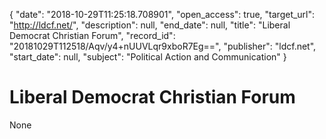 {
  "date": "2018-10-29T11:25:18.708901", 
  "open_access": true, 
  "target_url": "http://ldcf.net/", 
  "description": null, 
  "end_date": null, 
  "title": "Liberal Democrat Christian Forum", 
  "record_id": "20181029T112518/Aqv/y4+nUUVLqr9xboR7Eg==", 
  "publisher": "ldcf.net", 
  "start_date": null, 
  "subject": "Political Action and Communication"
}

# Liberal Democrat Christian Forum

None
